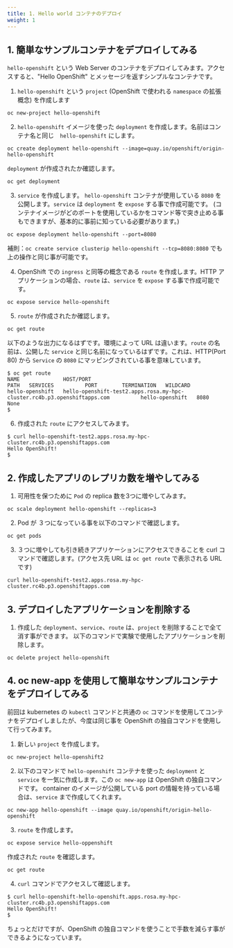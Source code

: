 ```yaml
---
title: 1. Hello world コンテナのデプロイ
weight: 1
---
```


## 1. 簡単なサンプルコンテナをデプロイしてみる

`hello-openshift` という Web Server のコンテナをデプロイしてみます。アクセスすると、"Hello OpenShift" とメッセージを返すシンプルなコンテナです。

1. `hello-openshift` という `project` (OpenShift で使われる `namespace` の拡張概念) を作成します
```tpl
oc new-project hello-openshift
```

2. `hello-openshift` イメージを使った `deployment` を作成します。名前はコンテナ名と同じ　`hello-openshift` にします。
```tpl
oc create deployment hello-openshift --image=quay.io/openshift/origin-hello-openshift
```

`deployment` が作成されたか確認します。

```tpl
oc get deployment
```



3. `service` を作成します。 `hello-openshift` コンテナが使用している `8080` を公開します。`service` は `deployment` を `expose` する事で作成可能です。
(コンテナイメージがどのポートを使用しているかをコマンド等で突き止める事もできますが、基本的に事前に知っている必要があります。)
```tpl
oc expose deployment hello-openshift --port=8080
```

補則：`oc create service clusterip hello-openshift --tcp=8080:8080` でも上の操作と同じ事が可能です。

4. OpenShift での `ingress` と同等の概念である `route` を作成します。HTTP アプリケーションの場合、`route` は、`service` を `expose` する事で作成可能です。
```tpl
oc expose service hello-openshift
```

5. `route` が作成されたか確認します。
```tpl
oc get route
```

以下のような出力になるはずです。環境によって URL は違います。`route` の名前は、公開した `service` と同じ名前になっているはずです。これは、HTTP(Port 80) から `Service` の `8080` にマッピングされている事を意味しています。
```tpl
$ oc get route
NAME              HOST/PORT                                                                  PATH   SERVICES          PORT        TERMINATION   WILDCARD
hello-openshift   hello-openshift-test2.apps.rosa.my-hpc-cluster.rc4b.p3.openshiftapps.com          hello-openshift   8080                      None
$
```

6. 作成された `route` にアクセスしてみます。
```tpl
$ curl hello-openshift-test2.apps.rosa.my-hpc-cluster.rc4b.p3.openshiftapps.com
Hello OpenShift!
$
```

## 2. 作成したアプリのレプリカ数を増やしてみる

1. 可用性を保つために `Pod` の replica 数を3つに増やしてみます。
```tpl
oc scale deployment hello-openshift --replicas=3
```

2. Pod が ３つになっている事を以下のコマンドで確認します。
```tpl
oc get pods
```

3. ３つに増やしても引き続きアプリケーションにアクセスできることを curl コマンドで確認します。(アクセス先 URL は `oc get route` で表示される URL です)
```tpl
curl hello-openshift-test2.apps.rosa.my-hpc-cluster.rc4b.p3.openshiftapps.com
```

## 3. デプロイしたアプリケーションを削除する

1. 作成した `deployment`、`service`、`route` は、`project` を削除することで全て消す事ができます。
以下のコマンドで実験で使用したアプリケーションを削除します。
```tpl
oc delete project hello-openshift
```

## 4. oc new-app を使用して簡単なサンプルコンテナをデプロイしてみる

前回は kubernetes の `kubectl` コマンドと共通の `oc` コマンドを使用してコンテナをデプロイしましたが、今度は同じ事を OpenShift の独自コマンドを使用して行ってみます。

1. 新しい `project` を作成します。
```tpl
oc new-project hello-openshift2
```

2. 以下のコマンドで `hello-openshift` コンテナを使った `deployment` と `service` を一気に作成します。この `oc new-app` は OpenShift の独自コマンドです。
container のイメージが公開している port の情報を持っている場合は、`service` まで作成してくれます。
```tpl
oc new-app hello-openshift --image quay.io/openshift/origin-hello-openshift
```

3. `route` を作成します。
```tpl
oc expose service hello-oppenshift
```

作成された `route` を確認します。

```tpl
oc get route
```

4. `curl` コマンドでアクセスして確認します。
```tpl
$ curl hello-openshift-hello-openshift.apps.rosa.my-hpc-cluster.rc4b.p3.openshiftapps.com
Hello OpenShift!
$
```

ちょっとだけですが、OpenShift の独自コマンドを使うことで手数を減らす事ができるようになっています。




